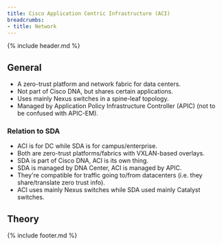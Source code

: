 ```yaml
---
title: Cisco Application Centric Infrastructure (ACI)
breadcrumbs:
- title: Network
---
```

{% include header.md %}

## General

- A zero-trust platform and network fabric for data centers.
- Not part of Cisco DNA, but shares certain applications.
- Uses mainly Nexus switches in a spine-leaf topology.
- Managed by Application Policy Infrastructure Controller (APIC) (not to be confused with APIC-EM).

### Relation to SDA

- ACI is for DC while SDA is for campus/enterprise.
- Both are zero-trust platforms/fabrics with VXLAN-based overlays.
- SDA is part of Cisco DNA, ACI is its own thing.
- SDA is managed by DNA Center, ACI is managed by APIC.
- They're compatible for traffic going to/from datacenters (i.e. they share/translate zero trust info).
- ACI uses mainly Nexus switches while SDA used mainly Catalyst switches.

## Theory



{% include footer.md %}
